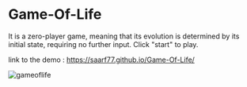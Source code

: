 # Game-Of-Life

It is a zero-player game, meaning that its evolution is determined by its initial state, requiring no further input.
Click "start" to play.

link to the demo :
https://saarf77.github.io/Game-Of-Life/

![gameoflife](https://user-images.githubusercontent.com/64427190/207830192-96cb8e1e-526a-4f80-adf1-8030bd3772ee.png)
